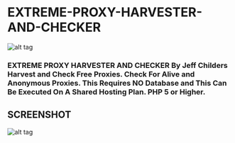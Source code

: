 # EXTREME-PROXY-HARVESTER-AND-CHECKER

![alt tag](https://github.com/SEODEMON/EXTREME-PROXY-HARVESTER-AND-CHECKER/blob/master/images/exreme.png)


### EXTREME PROXY HARVESTER AND CHECKER By Jeff Childers Harvest and Check Free Proxies.  Check For Alive and Anonymous Proxies.  This Requires NO Database and This Can Be Executed On A Shared Hosting Plan.  PHP 5 or Higher. 


## SCREENSHOT

![alt tag](https://github.com/SEODEMON/EXTREME-PROXY-HARVESTER-AND-CHECKER/blob/master/images/screenshot/44.JPG)
